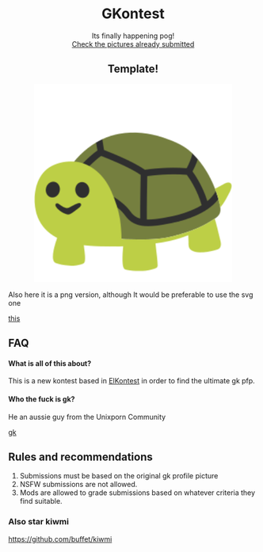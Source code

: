 <h1 align="center">GKontest</h1>
<p align="center" >Its finally happening pog!
<br>
<a href="/SUBMISSIONS.md">Check the pictures already submitted</a>
</p>

<h2 align="center">Template!</h1>
<p align="center">
  <img width="400" src="template.svg">
</p>
Also here it is a png version, although It would be preferable to use the svg one

[this](https://raw.githubusercontent.com/druskus20/gkontest/master/alt-template.png)

## FAQ
#### What is all of this about?
This is a new kontest based in [ElKontest](https://github.com/druskus20/elkontest) in order to find the ultimate gk pfp.

#### Who the fuck is gk?
He an aussie guy from the Unixporn Community

[gk](https://github.com/6gk "gk")

## Rules and recommendations
1. Submissions must be based on the original gk profile picture
2. NSFW submissions are not allowed. 
3. Mods are allowed to grade submissions based on whatever criteria they find suitable.

### Also star kiwmi
https://github.com/buffet/kiwmi
